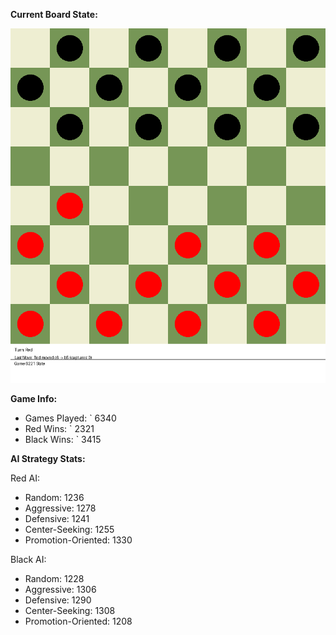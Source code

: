 
**Current Board State:**  
<!-- START_GIF -->
![Checkers Game](./checkers_game.gif)
<!-- END_GIF -->

**Game Info:**  
- Games Played: `<!-- GAMES_PLAYED --> 6340
- Red Wins: `<!-- RED_WINS --> 2321
- Black Wins: `<!-- BLACK_WINS --> 3415

<!-- AI_STATS -->
**AI Strategy Stats:**

Red AI:
- Random: 1236
- Aggressive: 1278
- Defensive: 1241
- Center-Seeking: 1255
- Promotion-Oriented: 1330

Black AI:
- Random: 1228
- Aggressive: 1306
- Defensive: 1290
- Center-Seeking: 1308
- Promotion-Oriented: 1208
